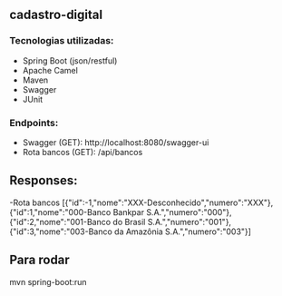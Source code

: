 ## cadastro-digital


### Tecnologias utilizadas:
* Spring Boot (json/restful) 
* Apache Camel
* Maven
* Swagger
* JUnit

### Endpoints:
- Swagger (GET): http://localhost:8080/swagger-ui
- Rota bancos (GET): /api/bancos

## Responses:

-Rota bancos
  [{"id":-1,"nome":"XXX-Desconhecido","numero":"XXX"},{"id":1,"nome":"000-Banco Bankpar S.A.","numero":"000"},{"id":2,"nome":"001-Banco do Brasil S.A.","numero":"001"},{"id":3,"nome":"003-Banco da Amazônia S.A.","numero":"003"}]


## Para rodar
mvn spring-boot:run
